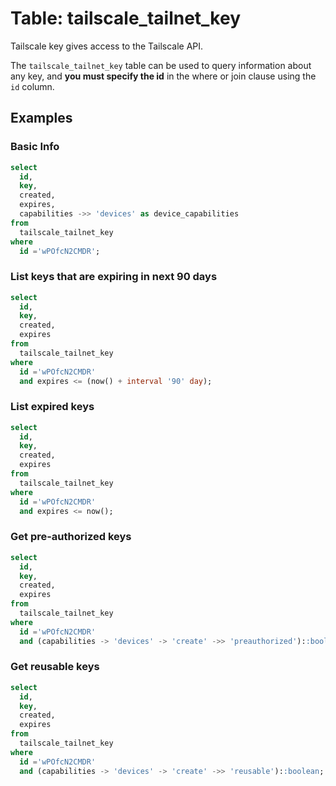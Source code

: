# Table: tailscale_tailnet_key

Tailscale key gives access to the Tailscale API.

The `tailscale_tailnet_key` table can be used to query information about any key, and **you must specify the id** in the where or join clause using the `id` column.

## Examples

### Basic Info

```sql
select
  id,
  key,
  created,
  expires,
  capabilities ->> 'devices' as device_capabilities
from
  tailscale_tailnet_key
where
  id ='wPOfcN2CMDR';
```

### List keys that are expiring in next 90 days

```sql
select
  id,
  key,
  created,
  expires
from
  tailscale_tailnet_key
where
  id ='wPOfcN2CMDR'
  and expires <= (now() + interval '90' day);
```

### List expired keys

```sql
select
  id,
  key,
  created,
  expires
from
  tailscale_tailnet_key
where
  id ='wPOfcN2CMDR'
  and expires <= now();
```

### Get pre-authorized keys

```sql
select
  id,
  key,
  created,
  expires
from
  tailscale_tailnet_key
where
  id ='wPOfcN2CMDR'
  and (capabilities -> 'devices' -> 'create' ->> 'preauthorized')::boolean;
```

### Get reusable keys

```sql
select
  id,
  key,
  created,
  expires
from
  tailscale_tailnet_key
where
  id ='wPOfcN2CMDR'
  and (capabilities -> 'devices' -> 'create' ->> 'reusable')::boolean;
```
